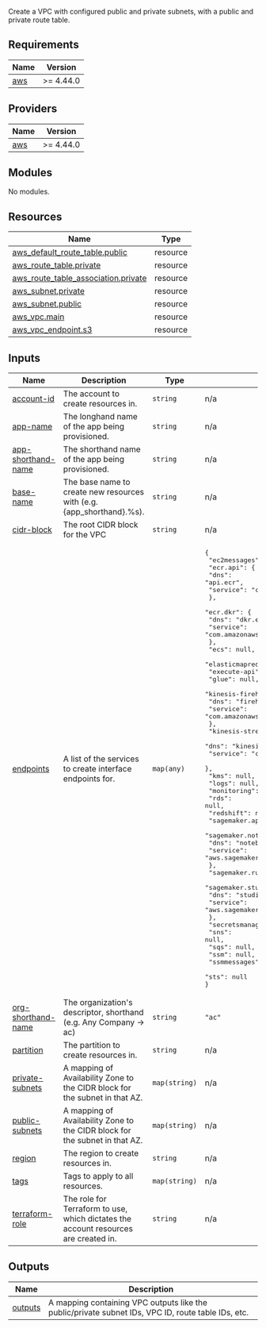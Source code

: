   Create a VPC with configured public and private subnets, with a public and private route table.

## Requirements

| Name | Version |
|------|---------|
| <a name="requirement_aws"></a> [aws](#requirement\_aws) | >= 4.44.0 |

## Providers

| Name | Version |
|------|---------|
| <a name="provider_aws"></a> [aws](#provider\_aws) | >= 4.44.0 |

## Modules

No modules.

## Resources

| Name | Type |
|------|------|
| [aws_default_route_table.public](https://registry.terraform.io/providers/hashicorp/aws/latest/docs/resources/default_route_table) | resource |
| [aws_route_table.private](https://registry.terraform.io/providers/hashicorp/aws/latest/docs/resources/route_table) | resource |
| [aws_route_table_association.private](https://registry.terraform.io/providers/hashicorp/aws/latest/docs/resources/route_table_association) | resource |
| [aws_subnet.private](https://registry.terraform.io/providers/hashicorp/aws/latest/docs/resources/subnet) | resource |
| [aws_subnet.public](https://registry.terraform.io/providers/hashicorp/aws/latest/docs/resources/subnet) | resource |
| [aws_vpc.main](https://registry.terraform.io/providers/hashicorp/aws/latest/docs/resources/vpc) | resource |
| [aws_vpc_endpoint.s3](https://registry.terraform.io/providers/hashicorp/aws/latest/docs/resources/vpc_endpoint) | resource |

## Inputs

| Name | Description | Type | Default | Required |
|------|-------------|------|---------|:--------:|
| <a name="input_account-id"></a> [account-id](#input\_account-id) | The account to create resources in. | `string` | n/a | yes |
| <a name="input_app-name"></a> [app-name](#input\_app-name) | The longhand name of the app being provisioned. | `string` | n/a | yes |
| <a name="input_app-shorthand-name"></a> [app-shorthand-name](#input\_app-shorthand-name) | The shorthand name of the app being provisioned. | `string` | n/a | yes |
| <a name="input_base-name"></a> [base-name](#input\_base-name) | The base name to create new resources with (e.g. {app\_shorthand}.%s). | `string` | n/a | yes |
| <a name="input_cidr-block"></a> [cidr-block](#input\_cidr-block) | The root CIDR block for the VPC | `string` | n/a | yes |
| <a name="input_endpoints"></a> [endpoints](#input\_endpoints) | A list of the services to create interface endpoints for. | `map(any)` | <pre>{<br>  "ec2messages": null,<br>  "ecr.api": {<br>    "dns": "api.ecr",<br>    "service": "com.amazonaws.%s.ecr.api"<br>  },<br>  "ecr.dkr": {<br>    "dns": "dkr.ecr",<br>    "service": "com.amazonaws.%s.ecr.dkr"<br>  },<br>  "ecs": null,<br>  "elasticmapreduce": null,<br>  "execute-api": null,<br>  "glue": null,<br>  "kinesis-firehose": {<br>    "dns": "firehose",<br>    "service": "com.amazonaws.%s.kinesis-firehose"<br>  },<br>  "kinesis-streams": {<br>    "dns": "kinesis",<br>    "service": "com.amazonaws.%s.kinesis-streams"<br>  },<br>  "kms": null,<br>  "logs": null,<br>  "monitoring": null,<br>  "rds": null,<br>  "redshift": null,<br>  "sagemaker.api": null,<br>  "sagemaker.notebook": {<br>    "dns": "notebook",<br>    "service": "aws.sagemaker.%s.notebook"<br>  },<br>  "sagemaker.runtime": null,<br>  "sagemaker.studio": {<br>    "dns": "studio",<br>    "service": "aws.sagemaker.%s.studio"<br>  },<br>  "secretsmanager": null,<br>  "sns": null,<br>  "sqs": null,<br>  "ssm": null,<br>  "ssmmessages": null,<br>  "sts": null<br>}</pre> | no |
| <a name="input_org-shorthand-name"></a> [org-shorthand-name](#input\_org-shorthand-name) | The organization's descriptor, shorthand (e.g. Any Company -> ac) | `string` | `"ac"` | no |
| <a name="input_partition"></a> [partition](#input\_partition) | The partition to create resources in. | `string` | n/a | yes |
| <a name="input_private-subnets"></a> [private-subnets](#input\_private-subnets) | A mapping of Availability Zone to the CIDR block for the subnet in that AZ. | `map(string)` | n/a | yes |
| <a name="input_public-subnets"></a> [public-subnets](#input\_public-subnets) | A mapping of Availability Zone to the CIDR block for the subnet in that AZ. | `map(string)` | n/a | yes |
| <a name="input_region"></a> [region](#input\_region) | The region to create resources in. | `string` | n/a | yes |
| <a name="input_tags"></a> [tags](#input\_tags) | Tags to apply to all resources. | `map(string)` | n/a | yes |
| <a name="input_terraform-role"></a> [terraform-role](#input\_terraform-role) | The role for Terraform to use, which dictates the account resources are created in. | `string` | n/a | yes |

## Outputs

| Name | Description |
|------|-------------|
| <a name="output_outputs"></a> [outputs](#output\_outputs) | A mapping containing VPC outputs like the public/private subnet IDs, VPC ID, route table IDs, etc. |
